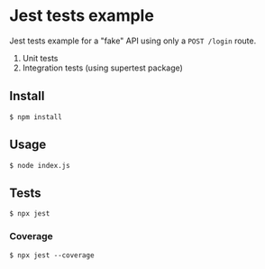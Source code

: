 # Jest tests example

Jest tests example for a "fake" API using only a `POST /login` route.

1. Unit tests
2. Integration tests (using supertest package)

## Install

```
$ npm install
```

## Usage

```
$ node index.js
```

## Tests

```
$ npx jest
```

### Coverage

```
$ npx jest --coverage
```